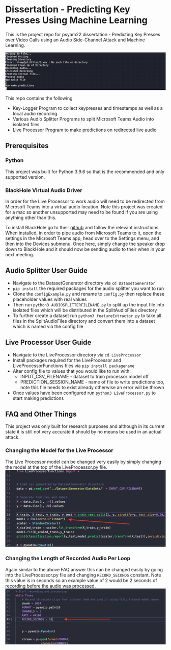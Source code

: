 # Dissertation - Predicting Key Presses Using Machine Learning

This is the project repo for psyam22 dissertation - Predicting Key Presses over Video Calls using an Audio Side-Channel Attack and Machine Learning.

![animated_gif_of_live_processor](./DocumentationAssets/Live_Processor_In_Action.gif)

This repo contains the following
* Key-Logger Program to collect keypresses and timestamps as well as a local audio recording
* Various Audio Splitter Programs to split Microsoft Teams Audio into isolated files
* Live Processor Program to make predictions on redirected live audio

## Prerequisites
### Python
This project was built for Python 3.9.6 so that is the recommended and only supported version.
### BlackHole Virtual Audio Driver
In order for the Live Processor to work audio will need to be redirected from Microsoft Teams into a virtual audio location. Note this project was created for a mac so another unsupported may need to be found if you are using anything other than this.

To install BlackHole go to their [github](https://github.com/ExistentialAudio/BlackHole) and follow the relevant instructions. When installed, in order to pipe audio from Microsoft Teams to it, open the settings in the Microsoft Teams app, head over to the Settings menu, and then into the Devices submenu. Once here, simply change the speaker drop down to BlackHole and it should now be sending audio to their when in your next meeting.

## Audio Splitter User Guide
- Navigate to the DatasetGenerator directory via `cd DatasetGenerator`
- `pip install` the required packages for the audio splitter you want to run
- Clone the `configExample.py` and rename to `config.py` then replace these placeholder values with real values
- Then run `python3 AUDIOSPLITTERFILENAME.py` to split up the input file into isolated files which will be distributed in the SplitAudioFiles directory
- To further create a dataset run `python3 featureExtractor.py` to take all files in the SplitAudioFiles directory and convert them into a dataset which is named via the config file

## Live Processor User Guide
- Navigate to the LiveProcessor directory via `cd LiveProcessor`
- Install packages required for the LiveProcessor and LiveProcessorFunctions files via `pip install packagename`
- Alter config file to values that you would like to run with:
    * INPUT_CSV_FILENAME - dataset to train processor model off
    * PREDICTION_SESSION_NAME - name of file to write predictions too, note this file needs to exist already otherwise an error will be thrown
- Once values have been configured run `python3 LiveProcessor.py` to start making predictions

## FAQ and Other Things
This project was only built for research purposes and although in its current state it is still not very accurate it should by no means be used in an actual attack.

### Changing the Model for the Live Processor
The Live Processor model can be changed very easily by simply changing the model at the top of the LiveProcessor.py file.
![image showing how easy it is to change model](./DocumentationAssets/easy_to_change_model.png)

### Changing the Length of Recorded Audio Per Loop
Again similar to the above FAQ answer this can be changed easily by going into the LiveProcessor.py file and changing `RECORD_SECONDS` constant. Note this value is in seconds so an example value of 2 would be 2 seconds of recording before the audio was processed.
![Image showing how east it is to change time](./DocumentationAssets/easy_to_change_time.png)







